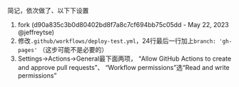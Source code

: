 简记，依次做了、以下下设置
1. fork (d90a835c3b0d80402bd8f7a8c7cf694bb75c05dd - May 22, 2023 @jeffreytse)
1. 修改`.github/workflows/deploy-test.yml`，24行最后一行加上`branch: 'gh-pages'`
（这步可能不是必要的）
1. Settings→Actions→General最下面两项，
	“Allow GitHub Actions to create and approve pull requests”、
	“Workflow permissions”选“Read and write permissions”
